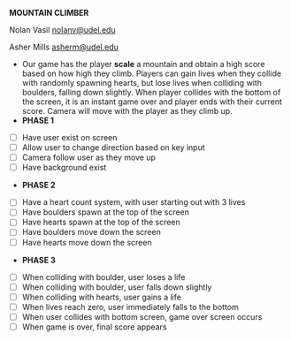 **MOUNTAIN CLIMBER**

Nolan Vasil nolanv@udel.edu

Asher Mills asherm@udel.edu
- Our game has the player **scale** a mountain and obtain a high score based on how high they climb. Players can gain 
lives when they collide with randomly spawning hearts, but lose lives when colliding with boulders, falling down slightly. When
player collides with the bottom of the screen, it is an instant game over and player ends with their current score. Camera will
move with the player as they climb up.
- **PHASE 1**
- [ ] Have user exist on screen
- [ ] Allow user to change direction based on key input
- [ ] Camera follow user as they move up
- [ ] Have background exist
- **PHASE 2**
- [ ] Have a heart count system, with user starting out with 3 lives
- [ ] Have boulders spawn at the top of the screen
- [ ] Have hearts spawn at the top of the screen
- [ ] Have boulders move down the screen
- [ ] Have hearts move down the screen
- **PHASE 3**
- [ ] When colliding with boulder, user loses a life
- [ ] When colliding with boulder, user falls down slightly
- [ ] When colliding with hearts, user gains a life
- [ ] When lives reach zero, user immediately falls to the bottom
- [ ] When user collides with bottom screen, game over screen occurs
- [ ] When game is over, final score appears